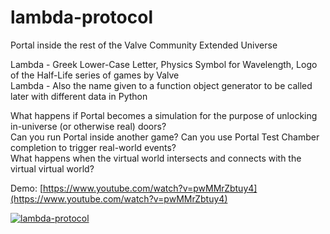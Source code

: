 # lambda-protocol
Portal inside the rest of the Valve Community Extended Universe

Lambda - Greek Lower-Case Letter, Physics Symbol for Wavelength, Logo of the Half-Life series of games by Valve \
Lambda - Also the name given to a function object generator to be called later with different data in Python

What happens if Portal becomes a simulation for the purpose of unlocking in-universe (or otherwise real) doors? \
Can you run Portal inside another game? Can you use Portal Test Chamber completion to trigger real-world events? \
What happens when the virtual world intersects and connects with the virtual virtual world?

Demo: [https://www.youtube.com/watch?v=pwMMrZbtuy4](https://www.youtube.com/watch?v=pwMMrZbtuy4)

[![lambda-protocol](https://img.youtube.com/vi/pwMMrZbtuy4/0.jpg)](https://www.youtube.com/watch?v=pwMMrZbtuy4)

